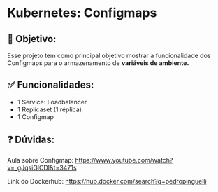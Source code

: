 <h1>Kubernetes: Configmaps</h1>

## 🎯 Objetivo:
Esse projeto tem como principal objetivo mostrar a funcionalidade dos Configmaps para o armazenamento de <b>variáveis de ambiente.</b>

## ✅ Funcionalidades:
- 1 Service: Loadbalancer
- 1 Replicaset (1 réplica)
- 1 Configmap

## ❓ Dúvidas:
Aula sobre Configmap: https://www.youtube.com/watch?v=_gJqsiGlCDI&t=3471s


Link do Dockerhub:  https://hub.docker.com/search?q=pedropinguelli

  

